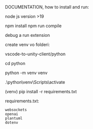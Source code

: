 DOCUMENTATION, how to install and run:

node js version >19

npm install
npm run compile

debug a run extension

create venv vo folderi:

vscode-to-unity-client/python

cd python

python -m venv venv

.\python\venv\Scripts\activate

(venv) pip install -r requirements.txt


requirements.txt:

    websockets
    openai
    plantuml
    dotenv
